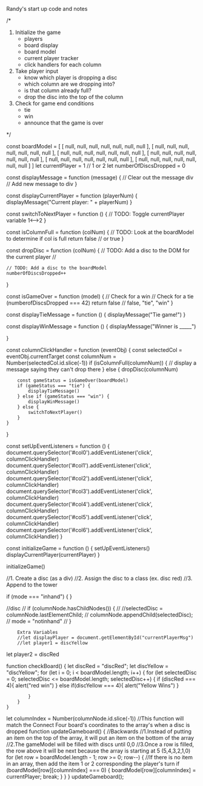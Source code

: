 
Randy's start up code and notes

/*

1. Initialize the game
    - players
    - board display
    - board model
    - current player tracker
    - click handlers for each column
2. Take player input
    - know which player is dropping a disc
    - which column are we dropping into?
    - is that column already full?
    - drop the disc into the top of the column
3. Check for game end conditions
    - tie
    - win
    - announce that the game is over

*/

const boardModel = [
    [ null, null, null, null, null, null, null ],
    [ null, null, null, null, null, null, null ],
    [ null, null, null, null, null, null, null ],
    [ null, null, null, null, null, null, null ],
    [ null, null, null, null, null, null, null ],
    [ null, null, null, null, null, null, null ]
]
let currentPlayer = 1 // 1 or 2
let numberOfDiscsDropped = 0

const displayMessage = function (message) {
    // Clear out the message div
    // Add new message to div
}

const displayCurrentPlayer = function (playerNum) {
    displayMessage("Current player: " + playerNum)
}


const switchToNextPlayer = function () {
    //     TODO: Toggle currentPlayer variable 1<-->2
}


const isColumnFull = function (colNum) {
    // TODO: Look at the boardModel to determine if col is full
    return false // or true
}

const dropDisc = function (colNum) {
    // TODO: Add a disc to the DOM for the current player
    // <div class="disc red"></div>
    
    // TODO: Add a disc to the boardModel
    numberOfDiscsDropped++
}

const isGameOver = function (model) {
    // Check for a win
    // Check for a tie (numberofDiscsDropped === 42)
    return false // false, "tie", "win"
}

const displayTieMessage = function () {
    displayMessage("Tie game!")
}

const displayWinMessage = function () {
    displayMessage("Winner is _____") 
   
}


const columnClickHandler = function (eventObj) {
    const selectedCol = eventObj.currentTarget
    const columnNum = Number(selectedCol.id.slice(-1))
    if (isColumnFull(columnNum)) {
        // display a message saying they can't drop there
    } else {
        dropDisc(columnNum)

        const gameStatus = isGameOver(boardModel)
        if (gameStatus === "tie") {
            displayTieMessage()
        } else if (gameStatus === "win") {
            displayWinMessage()
        } else {
            switchToNextPlayer()
        }
    }
}

const setUpEventListeners = function () {
    document.querySelector('#col0').addEventListener('click', columnClickHandler)
    document.querySelector('#col1').addEventListener('click', columnClickHandler)
    document.querySelector('#col2').addEventListener('click', columnClickHandler)
    document.querySelector('#col3').addEventListener('click', columnClickHandler)
    document.querySelector('#col4').addEventListener('click', columnClickHandler)
    document.querySelector('#col5').addEventListener('click', columnClickHandler)
    document.querySelector('#col6').addEventListener('click', columnClickHandler)
}

const initializeGame = function () {
    setUpEventListeners()
    displayCurrentPlayer(currentPlayer)
}

initializeGame()




//1. Create a disc (as a div)
//2. Assign the disc to a class (ex. disc red)
//3. Append to the tower




if (mode === "inhand") {
    }

//disc
        // if (columnNode.hasChildNodes()) {
        //     //selectedDisc = columnNode.lastElementChild;
        //     columnNode.appendChild(selectedDisc);
        //     mode = "notinhand"
        // }

        Extra Variables
        //let displayPlayer = document.getElementById("currentPlayerMsg")
        //let player1 = discYellow
let player2 = discRed



function checkBoard() {
    let discRed = "discRed";
    let discYellow = "discYellow";
    for (let i = 0; i < boardModel.length; i++) {
        for (let selectedDisc = 0; selectedDisc <= boardModel.length; selectedDisc++) {
                if (discRed === 4){
                    alert("red win")
                } else if(discYellow === 4){
                    alert("Yellow Wins")
                }

            }
        }
    }


  let columnIndex = Number(columnNode.id.slice(-1))
    //This function will match the Connect Four board's coordinates to the array's when a disc is dropped
    function updateGameboard() {
      //Backwards 
        //1.Instead of putting an item on the top of the array, it will put an item on the bottom of the array
        //2.The gameModel will be filled with discs until 0,0
        //3.Once a row is filled, the row above it will be next because the array is starting at 5 (5,4,3,2,1,0)
      for (let row = boardModel.length - 1; row >= 0; row--) {
        //If there is no item in an array, then add the item 1 or 2 corresponding the player's turn
        if (boardModel[row][columnIndex] === 0) {
          boardModel[row][columnIndex] = currentPlayer;
          break;
        }
      }
    }
    updateGameboard();